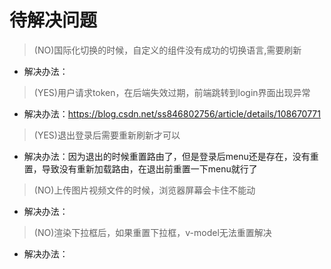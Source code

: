 # 待解决问题
>(NO)国际化切换的时候，自定义的组件没有成功的切换语言,需要刷新
- 解决办法：

>(YES)用户请求token，在后端失效过期，前端跳转到login界面出现异常
- 解决办法：https://blog.csdn.net/ss846802756/article/details/108670771

>(YES)退出登录后需要重新刷新才可以
- 解决办法：因为退出的时候重置路由了，但是登录后menu还是存在，没有重置，导致没有重新加载路由，在退出前重置一下menu就行了

>(NO)上传图片视频文件的时候，浏览器屏幕会卡住不能动
- 解决办法：

>(NO)渲染下拉框后，如果重置下拉框，v-model无法重置解决
- 解决办法：
